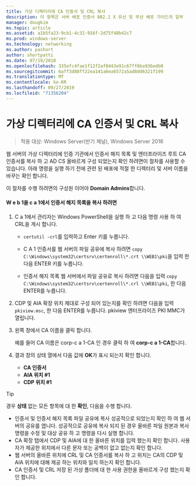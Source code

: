 ```yaml
---
title: 가상 디렉터리에 CA 인증서 및 CRL 복사
description: 이 항목은 서버 배포 인증서 802.1 X 유선 및 무선 배포 가이드의 일부
manager: dougkim
ms.topic: article
ms.assetid: a1b5fa23-9cb1-4c32-916f-2d75f48b42c7
ms.prod: windows-server
ms.technology: networking
ms.author: pashort
author: shortpatti
ms.date: 07/19/2018
ms.openlocfilehash: 335efc4fae1f12f2af8443e91c67ff6ba936edb0
ms.sourcegitcommit: 6aff3d88ff22ea141a6ea6572a5ad8dd6321f199
ms.translationtype: MT
ms.contentlocale: ko-KR
ms.lasthandoff: 09/27/2019
ms.locfileid: "71356204"
---
```

# <a name="copy-the-ca-certificate-and-crl-to-the-virtual-directory"></a>가상 디렉터리에 CA 인증서 및 CRL 복사

>적용 대상: Windows Server(반기 채널), Windows Server 2016

웹 서버의 가상 디렉터리에 인증 기관에서 인증서 해지 목록 및 엔터프라이즈 루트 CA 인증서를 복사 하 고 AD CS 올바르게 구성 되었는지 확인 하려면이 절차를 사용할 수 있습니다. 아래 명령을 실행 하기 전에 관련 된 배포에 적절 한 디렉터리 및 서버 이름을 바꾸는 확인 합니다.  
  
이 절차를 수행 하려면의 구성원 이어야 **Domain Admins**합니다.  
  
#### <a name="to-copy-the-certificate-revocation-list-from-ca1-to-web1"></a>W e b 1을 c a 1에서 인증서 해지 목록을 복사 하려면  
  
1.  C a 1에서 관리자는 Windows PowerShell을 실행 하 고 다음 명령 사용 하 여 CRL을 게시 합니다.  
  
    - `certutil -crl`를 입력하고 Enter 키를 누릅니다.  

    - C A 1 인증서를 웹 서버의 파일 공유에 복사 하려면 `copy C:\Windows\system32\certsrv\certenroll\*.crt \\WEB1\pki`을 입력 한 다음 ENTER 키를 누릅니다.  
    
    - 인증서 해지 목록 웹 서버에서 파일 공유로 복사 하려면 다음을 입력 `copy C:\Windows\system32\certsrv\certenroll\*.crl \\WEB1\pki`, 한 다음 ENTER를 누릅니다.  
  
2.  CDP 및 AIA 확장 위치 제대로 구성 되어 있는지를 확인 하려면 다음을 입력 `pkiview.msc`, 한 다음 ENTER를 누릅니다. pkiview 엔터프라이즈 PKI MMC가 열립니다.  
  
3.  왼쪽 창에서 CA 이름을 클릭 합니다.<p>예를 들어 CA 이름은 corp-c a 1-CA 인 경우 클릭 하 여 **corp-c a 1-CA**합니다. 

4. 결과 창의 상태 열에서 다음 값에 **OK**가 표시 되는지 확인 합니다.

    - **CA 인증서**
    - **AIA 위치 #1**
    - **CDP 위치 #1**   
  
  
> [!TIP]  
> 경우 **상태** 없는 모든 항목에 대 한 **확인**, 다음을 수행 합니다.  
> -   인증서 및 인증서 해지 목록 파일 공유에 복사 성공적으로 되었는지 확인 하 여 웹 서버의 공유를 엽니다. 성공적으로 공유에 복사 되지 된 경우 올바른 파일 원본과 복사 명령을 수정 및 대상 공유 하 고 명령을 다시 실행 합니다.  
> -   CA 확장 탭에서 CDP 및 AIA에 대 한 올바른 위치를 입력 했는지 확인 합니다. 사용자가 제공한 위치에서 다른 문자 또는 공백이 없고 없는지 확인 합니다.  
> -   웹 서버의 올바른 위치에 CRL 및 CA 인증서를 복사 하 고 위치는 CA의 CDP 및 AIA 위치에 대해 제공 하는 위치와 일치 하는지 확인 합니다.  
> -   CA 인증서 및 CRL 저장 된 가상 폴더에 대 한 사용 권한을 올바르게 구성 했는지 확인 합니다.  
  


